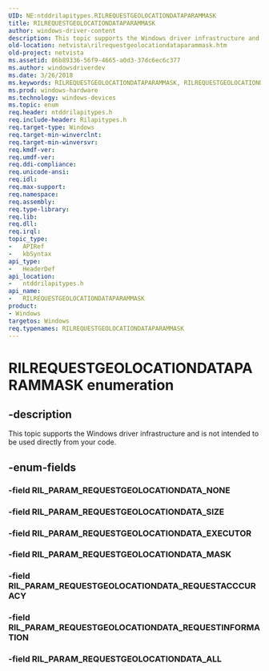 ```yaml
---
UID: NE:ntddrilapitypes.RILREQUESTGEOLOCATIONDATAPARAMMASK
title: RILREQUESTGEOLOCATIONDATAPARAMMASK
author: windows-driver-content
description: This topic supports the Windows driver infrastructure and is not intended to be used directly from your code.
old-location: netvista\rilrequestgeolocationdataparammask.htm
old-project: netvista
ms.assetid: 86b89336-56f9-4665-a0d3-37dc6ec6c377
ms.author: windowsdriverdev
ms.date: 3/26/2018
ms.keywords: RILREQUESTGEOLOCATIONDATAPARAMMASK, RILREQUESTGEOLOCATIONDATAPARAMMASK enumeration [Network Drivers Starting with Windows Vista], RIL_PARAM_REQUESTGEOLOCATIONDATA_ALL, RIL_PARAM_REQUESTGEOLOCATIONDATA_EXECUTOR, RIL_PARAM_REQUESTGEOLOCATIONDATA_MASK, RIL_PARAM_REQUESTGEOLOCATIONDATA_REQUESTACCCURACY, RIL_PARAM_REQUESTGEOLOCATIONDATA_REQUESTINFORMATION, RIL_PARAM_REQUESTGEOLOCATIONDATA_SIZE, netvista.rilrequestgeolocationdataparammask, ntddrilapitypes/RILREQUESTGEOLOCATIONDATAPARAMMASK, ntddrilapitypes/RIL_PARAM_REQUESTGEOLOCATIONDATA_ALL, ntddrilapitypes/RIL_PARAM_REQUESTGEOLOCATIONDATA_EXECUTOR, ntddrilapitypes/RIL_PARAM_REQUESTGEOLOCATIONDATA_MASK, ntddrilapitypes/RIL_PARAM_REQUESTGEOLOCATIONDATA_REQUESTACCCURACY, ntddrilapitypes/RIL_PARAM_REQUESTGEOLOCATIONDATA_REQUESTINFORMATION, ntddrilapitypes/RIL_PARAM_REQUESTGEOLOCATIONDATA_SIZE
ms.prod: windows-hardware
ms.technology: windows-devices
ms.topic: enum
req.header: ntddrilapitypes.h
req.include-header: Rilapitypes.h
req.target-type: Windows
req.target-min-winverclnt: 
req.target-min-winversvr: 
req.kmdf-ver: 
req.umdf-ver: 
req.ddi-compliance: 
req.unicode-ansi: 
req.idl: 
req.max-support: 
req.namespace: 
req.assembly: 
req.type-library: 
req.lib: 
req.dll: 
req.irql: 
topic_type:
-	APIRef
-	kbSyntax
api_type:
-	HeaderDef
api_location:
-	ntddrilapitypes.h
api_name:
-	RILREQUESTGEOLOCATIONDATAPARAMMASK
product:
- Windows
targetos: Windows
req.typenames: RILREQUESTGEOLOCATIONDATAPARAMMASK
---
```


# RILREQUESTGEOLOCATIONDATAPARAMMASK enumeration


## -description


This topic supports the Windows driver infrastructure and is not intended to be used directly from your code.


## -enum-fields




### -field RIL_PARAM_REQUESTGEOLOCATIONDATA_NONE


### -field RIL_PARAM_REQUESTGEOLOCATIONDATA_SIZE


### -field RIL_PARAM_REQUESTGEOLOCATIONDATA_EXECUTOR


### -field RIL_PARAM_REQUESTGEOLOCATIONDATA_MASK


### -field RIL_PARAM_REQUESTGEOLOCATIONDATA_REQUESTACCCURACY


### -field RIL_PARAM_REQUESTGEOLOCATIONDATA_REQUESTINFORMATION


### -field RIL_PARAM_REQUESTGEOLOCATIONDATA_ALL

